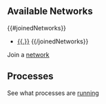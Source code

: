 
## Available Networks

{{#joinedNetworks}}
* [{{.}}](/web/networks/{{.}}/nodes)
{{/joinedNetworks}}

Join a [network](/web/networks/join) 

## Processes

See what processes are [running](/web/processes)
